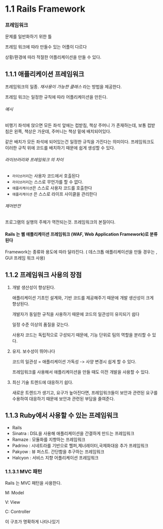 # 1.1 Rails Framework

###  프레임워크

문제를 일반화하기 위한 틀 

프레임 워크에 따라 만들수 있는 어플이 다르다

상황/환경에 따라 적절한 어플리케이션을 만들 수 있다.



## 1.1.1 애플리케이션 프레임워크

프레임워크의 일종. *재사용이 가능한 클래스* 라는 방법을 제공한다.

프레임 워크는 일정한 규칙에 따라 어플리케이션을 만든다. 

###### 예시

비행기 좌석에 앉으면 모든 좌석 앞에는 컵받침, 책상 주머니 가 존재하는데, 보통 컵받침은 왼쪽, 책상은 가운데, 주머니는 책상 밑에 배치되어있다.

같은 배치가 모든 좌석에 되어있는건 일정한 규칙을 가진다는 의미이다. 프레임워크도 이러한 규칙 위에 코드를 배치하기 때문에 쉽게 생성할 수 있다.

###### 라이브러리와 프레임워크 의 차이

- `라이브러리`는 사용자 코드에서 호출된다
- `라이브러리`는 스스로 무언가를 할 수 없다. 
- `애플리케이션`은 스스로 사용자 코드를 호출한다
- `애플리케이션` 은 스스로 라이프 사이클을 관리한다

###### 제어반전

프로그램의 실행의 주체가 역전되는것. 프레임워크의 본질이다.



#### Rails 는 웹 애플리케이션 프레임워크 (WAF, Web Application Framework)로 분류된다

Framework는 종류와 용도에 따라 달라진다. ( 데스크톱 애플리케이션을 만들 경우는 , GUI 프레임 워크 사용)



## 1.1.2 프레임워크 사용의 장점

1. 개발 생산성이 향상된다.

   애플리케이션 기초인 설계와, 기반 코드를 제공해주기 때문에 개발 생산성이 크게 향상된다.

   개발자가 동일한 규칙을 사용하기 때문에 코드의 일관성이 유지되기 쉽다

   일정 수준 이상의 품질을 갖는다. 

   사용자 코드는 독립적으로 구성되기 때문에, 기능 단위로 팀의 역할을 분리할 수 있다.

2. 유지. 보수성이 뛰어나다

   코드의 일관성 = 애플리케이션 가독성 -> 사양 변경시 쉽게 할 수 있다.

   프레임워크를 사용해서 애플리케이션을 만들 때도 이전 개발을 사용할 수 있다.

3. 최신 기술 트렌드에 대응하기 쉽다.

   새로운 트렌드가 생기고, 요구가 높아진다면, 프레임워크들이 보안과 관련된 요구를 수용하여 대응하기 때문에 보안과 관련된 부담을 줄여준다.

## 1.1.3 Ruby에서 사용할 수 있는 프레임워크

- Rails 
- Sinatra : DSL을 사용해 애플리케이션을 간결하게 만드는 프레임워크
- Ramaze : 모듈화를 지향하는 프레임워크 
- Padrino : 시네트라를 기반으로 헬퍼,제너레이터,국제화대응 추가 프레임워크
- Pakyow : 뷰 퍼스트. 간단함을 추구하는 프레임워크
- Halcyon : 서비스 지향 어플리케이션 프레임워크



### 1.1.3.1 MVC 패턴

Rails 는 MVC 패턴을 사용한다.

M: Model 

V: View

C: Controller

이 구조가 명확하게 나타나있기